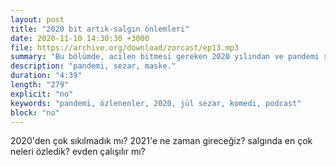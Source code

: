 ```yaml
---
layout: post
title: "2020 bit artık-salgın önlemleri"
date: 2020-11-10 14:30:30 +3000
file: https://archive.org/download/zorcast/ep13.mp3
summary: "Bu bölümde, acilen bitmesi gereken 2020 yılından ve pandemi sürecinden söz ediyoruz"
description: "pandemi, sezar, maske."
duration: "4:39" 
length: "279"
explicit: "no" 
keywords: "pandemi, özlenenler, 2020, jül sezar, komedi, podcast"
block: "no" 
---
```




2020'den çok sıkılmadık mı? 2021'e ne zaman gireceğiz? salgında en çok neleri özledik? evden çalışılır mı?